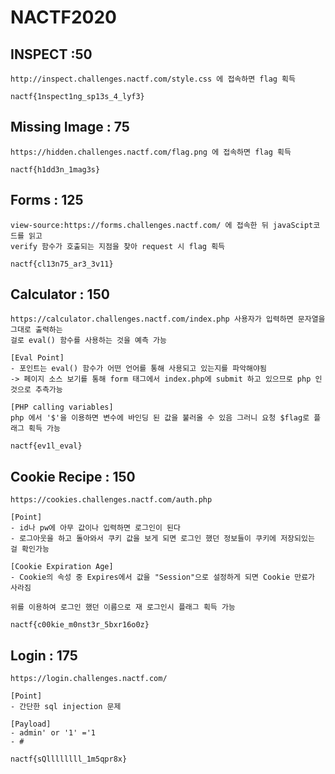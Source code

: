 # NACTF2020

## INSPECT :50
```
http://inspect.challenges.nactf.com/style.css 에 접속하면 flag 획득

nactf{1nspect1ng_sp13s_4_lyf3}
```

## Missing Image : 75
```
https://hidden.challenges.nactf.com/flag.png 에 접속하면 flag 획득

nactf{h1dd3n_1mag3s}
```


## Forms : 125
```
view-source:https://forms.challenges.nactf.com/ 에 접속한 뒤 javaScipt코드를 읽고
verify 함수가 호출되는 지점을 찾아 request 시 flag 획득

nactf{cl13n75_ar3_3v11}
```

## Calculator : 150
```
https://calculator.challenges.nactf.com/index.php 사용자가 입력하면 문자열을 그대로 출력하는 
걸로 eval() 함수를 사용하는 것을 예측 가능 

[Eval Point]
- 포인트는 eval() 함수가 어떤 언어를 통해 사용되고 있는지를 파악해야됨 
-> 페이지 소스 보기를 통해 form 태그에서 index.php에 submit 하고 있으므로 php 인 것으로 추측가능

[PHP calling variables]
php 에서 '$'을 이용하면 변수에 바인딩 된 값을 불러올 수 있음 그러니 요청 $flag로 플래그 획득 가능

nactf{ev1l_eval}
```

## Cookie Recipe : 150
```
https://cookies.challenges.nactf.com/auth.php

[Point]
- id나 pw에 아무 값이나 입력하면 로그인이 된다
- 로그아웃을 하고 돌아와서 쿠키 값을 보게 되면 로그인 했던 정보들이 쿠키에 저장되있는 걸 확인가능

[Cookie Expiration Age]
- Cookie의 속성 중 Expires에서 값을 "Session"으로 설정하게 되면 Cookie 만료가 사라짐

위를 이용하여 로그인 했던 이름으로 재 로그인시 플래그 획득 가능

nactf{c00kie_m0nst3r_5bxr16o0z}
```

## Login : 175
```
https://login.challenges.nactf.com/

[Point]
- 간단한 sql injection 문제

[Payload]
- admin' or '1' ='1
- # 

nactf{sQllllllll_1m5qpr8x}
```



























